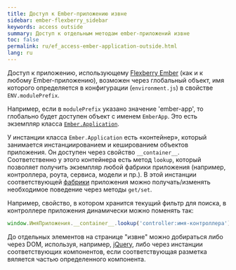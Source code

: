```yaml
---
title: Доступ к Ember-приложению извне
sidebar: ember-flexberry_sidebar
keywords: access outside
summary: Доступ к отдельным методам ember-приложений извне
toc: false
permalink: ru/ef_access-ember-application-outside.html
lang: ru
---
```


Доступ к приложению, использующему [Flexberry Ember](ef_landing_page.html) (как и к любому Ember-приложению), возможен через глобальный объект, имя которого определяется в конфигурации (`environment.js`) в свойстве `ENV.modulePrefix`.

Например, если в `modulePrefix` указано значение 'ember-app', то глобально будет доступен объект с именем `EmberApp`. Это есть экземпляр класса [`Ember.Application`](https://emberjs.com/api/ember/2.4/classes/Ember.Application).

У инстанции класса `Ember.Application` есть «контейнер», который занимается инстанциированием и кешированием объектов приложения. Он доступен через свойство `__container__`. Соответственно у этого контейнера есть метод `lookup`, который позволяет получить экземпляр любой фабрики приложения (например, контроллера, роута, сервиса, модели и пр.). В этой инстанции соответствующей [фабрики](https://guides.emberjs.com/v2.4.0/applications/dependency-injection/) приложения можно получать/изменять необходимое поведение через методы `get/set`.
 
Например, свойство, в котором хранится текущий фильтр для поиска, в контроллере приложения динамически можно поменять так:

```javascript
window.ИмяПриложения.__container__.lookup('controller:имя-контроллера').set('filter', 'значение');
```
 
До отдельных элементов на странице "извне" можно добираться либо через DOM, используя, например, [jQuery](https://jquery.com/), либо через инстанции соответствующих компонентов, если соответствующая разметка вяляется частью определенного компонента.
